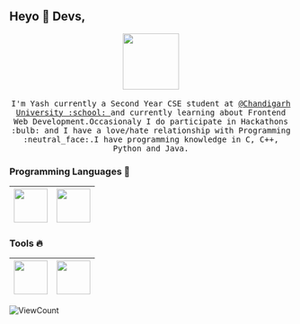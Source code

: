 
## Heyo :wave: Devs, 

<p align="center">
  <img src="https://raw.githubusercontent.com/coderjojo/coderjojo/master/img/github.gif" width=100>
  <br><br>
  <samp>
    I'm Yash currently a Second Year CSE student at <a href="https://www.cuchd.in/">@Chandigarh University :school: </a> and currently learning about Frontend Web Development.Occasionaly I do participate in Hackathons :bulb: and I have a love/hate relationship with Programming :neutral_face:.I have programming knowledge in C, C++, Python and Java.
  </samp>
</p>

### Programming Languages  :rocket:
|<img src="https://raw.githubusercontent.com/coderjojo/coderjojo/master/img/cpp.png" width=60> |<img src="https://raw.githubusercontent.com/coderjojo/coderjojo/master/img/python.svg" width=60> |
|:---:|:---:|


### Tools :fire:
|<img src="https://raw.githubusercontent.com/coderjojo/coderjojo/master/img/github.svg" width=60> | <img src="https://user-images.githubusercontent.com/674621/71187801-14e60a80-2280-11ea-94c9-e56576f76baf.png" width=60> |
|:---:|:---:|

![ViewCount](https://views.whatilearened.today/views/github/KodeYash/views.svg)
